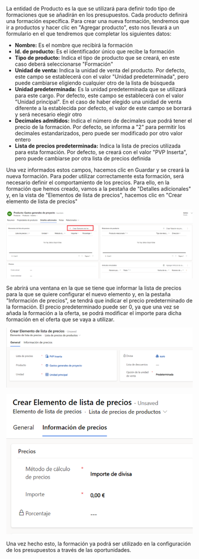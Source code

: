 La entidad de Producto es la que se utilizará para definir todo tipo de formaciones que se añadirán en los presupuestos.
Cada producto definirá una formación específica. Para crear una nueva formación, tendremos que ir a productos y hacer clic en "Agregar producto", esto nos llevará a un formulario en el que tendremos que completar los siguientes datos:

- **Nombre:** Es el nombre que recibirá la formación
- **Id. de producto:** Es el identificador único que recibe la formación
- **Tipo de producto:** Indica el tipo de producto que se creará, en este caso deberá seleccionarse "Formación"
- **Unidad de venta:** Indica la unidad de venta del producto. Por defecto, este campo se establecerá con el valor "Unidad predeterminada", pero puede cambiarse eligiendo cualquier otro de la lista de búsqueda
- **Unidad predeterminada:** Es la unidad predeterminada que se utilizará para este cargo. Por defecto, este campo se establecerá con el valor "Unidad principal". En el caso de haber elegido una unidad de venta diferente a la establecida por defecto, el valor de este campo se borrará y será necesario elegir otro
- **Decimales admitidos:** Indica el número de decimales que podrá tener el precio de la formación. Por defecto, se informa a "2" para permitir los decimales estandarizados, pero puede ser modificado por otro valor entero
- **Lista de precios predeterminada:** Indica la lista de precios utilizada para esta formación. Por defecto, se creará con el valor "PVP Inserta", pero puede cambiarse por otra lista de precios definida

Una vez informados estos campos, hacemos clic en Guardar y se creará la nueva formación. Para poder utilizar correctamente esta formación, será necesario definir el comportamiento de los precios.
Para ello, en la formación que hemos creado, vamos a la pestaña de "Detalles adicionales" y, en la vista de "Elementos de lista de precios", hacemos clic en "Crear elemento de lista de precios"

![5.png](/.attachments/5-354df901-1719-4f16-8c26-1d32c103bcab.png)

Se abrirá una ventana en la que se tiene que informar la lista de precios para la que se quiere configurar el nuevo elemento y, en la pestaña "Información de precios", se tendrá que indicar el precio predeterminado de la formación. El precio predeterminado puede ser 0, ya que una vez se añada la formación a la oferta, se podrá modificar el importe para dicha formación en el oferta que se vaya a utilizar.

![3.png](/.attachments/3-e2cf442c-4bff-44d2-8e2c-22dfd9cb58c5.png)

![4.png](/.attachments/4-46059ee6-e433-4bca-8e9b-25ed093f290a.png)

Una vez hecho esto, la formación ya podrá ser utilizado en la configuración de los presupuestos a través de las oportunidades.
